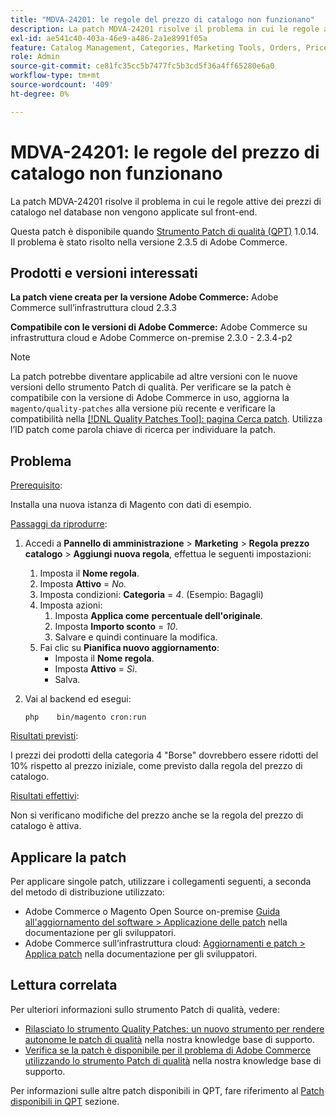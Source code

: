 ```yaml
---
title: "MDVA-24201: le regole del prezzo di catalogo non funzionano"
description: La patch MDVA-24201 risolve il problema in cui le regole attive dei prezzi di catalogo nel database non vengono applicate sul front-end.
exl-id: ae541c40-403a-46e9-a486-2a1e8991f05a
feature: Catalog Management, Categories, Marketing Tools, Orders, Price Rules
role: Admin
source-git-commit: ce81fc35cc5b7477fc5b3cd5f36a4ff65280e6a0
workflow-type: tm+mt
source-wordcount: '409'
ht-degree: 0%

---
```


# MDVA-24201: le regole del prezzo di catalogo non funzionano

La patch MDVA-24201 risolve il problema in cui le regole attive dei prezzi di catalogo nel database non vengono applicate sul front-end.

Questa patch è disponibile quando [Strumento Patch di qualità (QPT)](https://devdocs.magento.com/guides/v2.4/comp-mgr/patching.html#mqp) 1.0.14. Il problema è stato risolto nella versione 2.3.5 di Adobe Commerce.

## Prodotti e versioni interessati

**La patch viene creata per la versione Adobe Commerce:** Adobe Commerce sull’infrastruttura cloud 2.3.3

**Compatibile con le versioni di Adobe Commerce:** Adobe Commerce su infrastruttura cloud e Adobe Commerce on-premise 2.3.0 - 2.3.4-p2

>[!NOTE]
>
>La patch potrebbe diventare applicabile ad altre versioni con le nuove versioni dello strumento Patch di qualità. Per verificare se la patch è compatibile con la versione di Adobe Commerce in uso, aggiorna la `magento/quality-patches` alla versione più recente e verificare la compatibilità nella [[!DNL Quality Patches Tool]: pagina Cerca patch](https://devdocs.magento.com/quality-patches/tool.html#patch-grid). Utilizza l’ID patch come parola chiave di ricerca per individuare la patch.

## Problema

<u>Prerequisito</u>:

Installa una nuova istanza di Magento con dati di esempio.

<u>Passaggi da riprodurre</u>:

1. Accedi a **Pannello di amministrazione** > **Marketing** > **Regola prezzo catalogo** > **Aggiungi nuova regola**, effettua le seguenti impostazioni:
   1. Imposta il **Nome regola**.
   1. Imposta **Attivo** = *No.*
   1. Imposta condizioni: **Categoria** = *4*. (Esempio: Bagagli)
   1. Imposta azioni:
      1. Imposta **Applica come**   **percentuale dell&#39;originale**.
      1. Imposta **Importo sconto** = *10*.
      1. Salvare e quindi continuare la modifica.
   1. Fai clic su **Pianifica nuovo aggiornamento**:
      * Imposta il **Nome regola**.
      * Imposta **Attivo** = *Sì*.
      * Salva.
1. Vai al backend ed esegui:

   `php    bin/magento cron:run`

<u>Risultati previsti</u>:

I prezzi dei prodotti della categoria 4 &quot;Borse&quot; dovrebbero essere ridotti del 10% rispetto al prezzo iniziale, come previsto dalla regola del prezzo di catalogo.

<u>Risultati effettivi</u>:

Non si verificano modifiche del prezzo anche se la regola del prezzo di catalogo è attiva.

## Applicare la patch

Per applicare singole patch, utilizzare i collegamenti seguenti, a seconda del metodo di distribuzione utilizzato:

* Adobe Commerce o Magento Open Source on-premise [Guida all&#39;aggiornamento del software > Applicazione delle patch](https://devdocs.magento.com/guides/v2.4/comp-mgr/patching/mqp.html) nella documentazione per gli sviluppatori.
* Adobe Commerce sull’infrastruttura cloud: [Aggiornamenti e patch > Applica patch](https://devdocs.magento.com/cloud/project/project-patch.html) nella documentazione per gli sviluppatori.

## Lettura correlata

Per ulteriori informazioni sullo strumento Patch di qualità, vedere:

* [Rilasciato lo strumento Quality Patches: un nuovo strumento per rendere autonome le patch di qualità](/help/announcements/adobe-commerce-announcements/magento-quality-patches-released-new-tool-to-self-serve-quality-patches.md) nella nostra knowledge base di supporto.
* [Verifica se la patch è disponibile per il problema di Adobe Commerce utilizzando lo strumento Patch di qualità](/help/support-tools/patches-available-in-qpt-tool/check-patch-for-magento-issue-with-magento-quality-patches.md) nella nostra knowledge base di supporto.

Per informazioni sulle altre patch disponibili in QPT, fare riferimento al [Patch disponibili in QPT](https://support.magento.com/hc/en-us/sections/360010506631-Patches-available-in-MQP-tool-) sezione.
